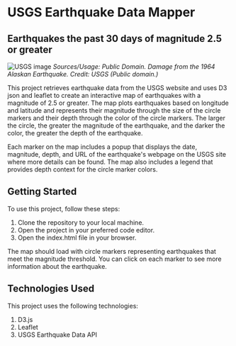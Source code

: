 # USGS Earthquake Data Mapper
## Earthquakes the past 30 days of magnitude 2.5 or greater

![USGS image](https://d9-wret.s3.us-west-2.amazonaws.com/assets/palladium/production/s3fs-public/styles/side_image/public/thumbnails/image/1964_EQ_slider.jpg?itok=OnEpZTp4)
*Sources/Usage: Public Domain.*
*Damage from the 1964 Alaskan Earthquake. Credit: USGS (Public domain.)*

This project retrieves earthquake data from the USGS website and uses D3 json and leaflet to create an interactive map of earthquakes with a magnitude of 2.5 or greater. The map plots earthquakes based on longitude and latitude and represents their magnitude through the size of the circle markers and their depth through the color of the circle markers. The larger the circle, the greater the magnitude of the earthquake, and the darker the color, the greater the depth of the earthquake.

Each marker on the map includes a popup that displays the date, magnitude, depth, and URL of the earthquake's webpage on the USGS site where more details can be found. The map also includes a legend that provides depth context for the circle marker colors.

## Getting Started
To use this project, follow these steps:

1. Clone the repository to your local machine.
2. Open the project in your preferred code editor.
3. Open the index.html file in your browser.

The map should load with circle markers representing earthquakes that meet the magnitude threshold. You can click on each marker to see more information about the earthquake.

## Technologies Used
This project uses the following technologies:

1. D3.js
2. Leaflet
3. USGS Earthquake Data API
